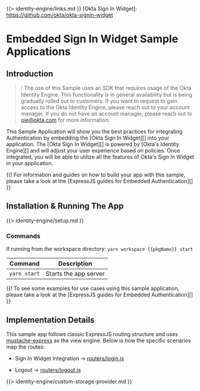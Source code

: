 {{> identity-engine/links.md }}
[Okta Sign In Widget]: https://github.com/okta/okta-signin-widget

# Embedded Sign In Widget Sample Applications

## Introduction

> :grey_exclamation: The use of this Sample uses an SDK that requires usage of the Okta Identity Engine. This functionality is in general availability but is being gradually rolled out to customers. If you want
to request to gain access to the Okta Identity Engine, please reach out to your account manager. If you do not have an account manager, please reach out to oie@okta.com for more information.

This Sample Application will show you the best practices for integrating Authentication by embedding the [Okta Sign In Widget][] into your application. The [Okta Sign In Widget][] is powered by [Okta's Identity Engine][] and will adjust your user experience based on policies. Once integrated, you will be able to utilize all the features of Okta's Sign In Widget in your application.

{{! For information and guides on how to build your app with this sample, please take a look at the [ExpressJS guides for Embedded Authentication][] }}

## Installation & Running The App

{{> identity-engine/setup.md }}

### Commands

If running from the workspace directory: `yarn workspace {{pkgName}} start`

| Command               | Description                    |
| --------------------- | ------------------------------ |
| `yarn start`          | Starts the app server |

{{! To see some examples for use cases using this sample application, please take a look at the [ExpressJS guides for Embedded Authentication][] }}

## Implementation Details

This sample app follows classic ExpressJS routing structure and uses [mustache-express](https://www.npmjs.com/package/mustache-express) as the view engine. Below is how the specific scenarios map the routes:

* Sign In Widget Integration -> [routers/login.js](./web-server/routes/login.js)

* Logout -> [routers/logout.js](./web-server/routes/logout.js)

{{> identity-engine/custom-storage-provider.md }}
